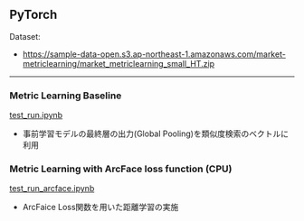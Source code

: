 ## PyTorch

Dataset: 
 - https://sample-data-open.s3.ap-northeast-1.amazonaws.com/market-metriclearning/market_metriclearning_small_HT.zip

***
### 

### Metric Learning Baseline
[test_run.ipynb](./test_run.ipynb)
- 事前学習モデルの最終層の出力(Global Pooling)を類似度検索のベクトルに利用

### Metric Learning with ArcFace loss function (CPU)
[test_run_arcface.ipynb](./run.ipynb)
- ArcFaice Loss関数を用いた距離学習の実施
